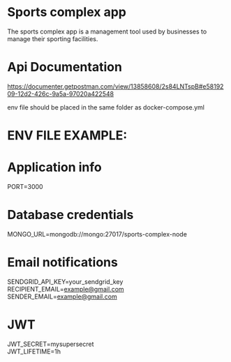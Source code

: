 # Sports complex app
The sports complex app is a management tool used by businesses to manage their sporting facilities.

# Api Documentation
https://documenter.getpostman.com/view/13858608/2s84LNTspB#e5819209-12d2-426c-9a5a-97020a422548

env file should be placed in the same folder as docker-compose.yml
# ENV FILE EXAMPLE:

# Application info
PORT=3000

# Database credentials
MONGO_URL=mongodb://mongo:27017/sports-complex-node

# Email notifications
SENDGRID_API_KEY=your_sendgrid_key <br />
RECIPIENT_EMAIL=example@gmail.com <br />
SENDER_EMAIL=example@gmail.com

# JWT
JWT_SECRET=mysupersecret <br />
JWT_LIFETIME=1h
